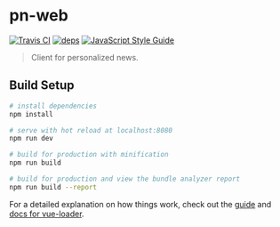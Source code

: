 # pn-web
[![Travis CI](https://travis-ci.org/personalized-news/pn-web.svg?branch=master)](https://travis-ci.org/personalized-news/pn-web)
[![deps](https://img.shields.io/hackage-deps/v/lens.svg)](https://github.com/personalized-news/pn-web/network/dependencies)
[![JavaScript Style Guide](https://img.shields.io/badge/code_style-standard-brightgreen.svg)](https://standardjs.com)

> Client for personalized news.

## Build Setup

``` bash
# install dependencies
npm install

# serve with hot reload at localhost:8080
npm run dev

# build for production with minification
npm run build

# build for production and view the bundle analyzer report
npm run build --report
```

For a detailed explanation on how things work, check out the [guide](http://vuejs-templates.github.io/webpack/) and [docs for vue-loader](http://vuejs.github.io/vue-loader).
